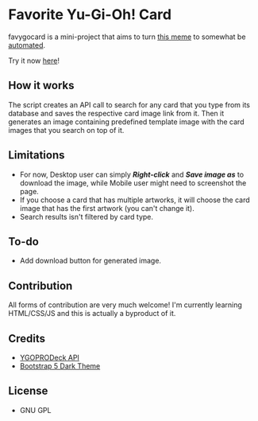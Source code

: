 # Favorite Yu-Gi-Oh! Card

favygocard is a mini-project that aims to turn [this meme](https://github.com/narendnp/favygocard/blob/master/assets/original.png) to somewhat be [automated](https://github.com/narendnp/favygocard/blob/master/assets/example.png). 

Try it now [here](https://narendnp.github.io/favygocard)!

## How it works
The script creates an API call to search for any card that you type from its database and saves the respective card image link from it. Then it generates an image containing predefined template image with the card images that you search on top of it.

## Limitations
- For now, Desktop user can simply **_Right-click_** and **_Save image as_** to download the image, while Mobile user might need to screenshot the page.
- If you choose a card that has multiple artworks, it will choose the card image that has the first artwork (you can't change it).
- Search results isn't filtered by card type.

## To-do
- Add download button for generated image.

## Contribution
All forms of contribution are very much welcome! I'm currently learning HTML/CSS/JS and this is actually a byproduct of it.

## Credits
- [YGOPRODeck API](https://ygoprodeck.com/api-guide/)
- [Bootstrap 5 Dark Theme](https://github.com/vinorodrigues/bootstrap-dark-5)

## License
- GNU GPL


